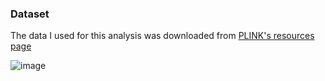 ### Dataset
The data I used for this analysis was downloaded from [PLINK's resources page](https://www.cog-genomics.org/plink/1.9/resources)      

![image](https://user-images.githubusercontent.com/112277365/227990513-3b85b248-9b5e-4178-935b-4d78d1542fb7.png)
